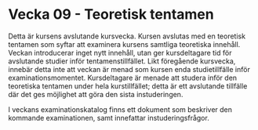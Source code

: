 # Vecka 09 - Teoretisk tentamen

Detta är kursens avslutande kursvecka. Kursen avslutas med en teoretisk tentamen som syftar att examinera kursens samtliga teoretiska innehåll. Veckan introducerar inget nytt innehåll, utan ger kursdeltagare tid för avslutande studier inför tentamenstillfället. Likt föregående kursvecka, innebär detta inte att veckan är menad som kursen enda studietillfälle inför examinationsmomentet. Kursdeltagare är menade att studera inför den teoretiska tentamen under hela kurstillfället; detta är ett avslutande tillfälle där det ges möjlighet att göra den sista instuderingen.

I veckans examinationskatalog finns ett dokument som beskriver den kommande examinationen, samt innefattar instuderingsfrågor.